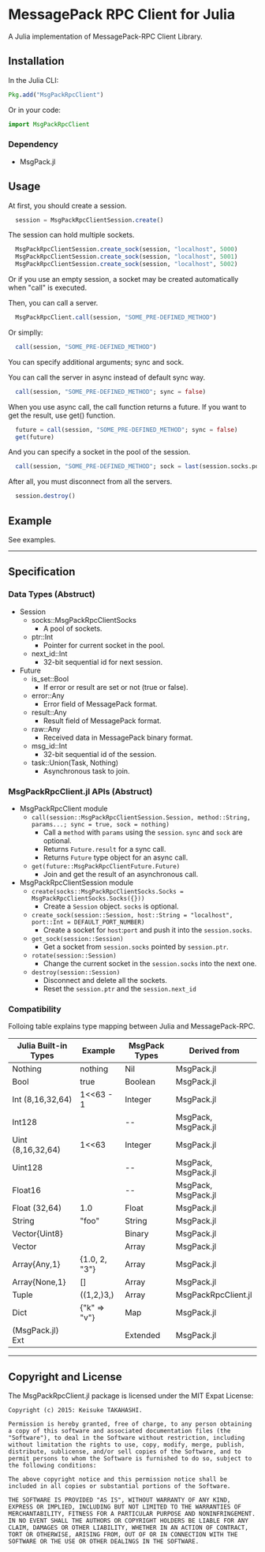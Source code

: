 # MessagePack RPC Client for Julia

A Julia implementation of MessagePack-RPC Client Library.


## Installation

In the Julia CLI:

```julia
Pkg.add("MsgPackRpcClient")
```

Or in your code:

```julia
import MsgPackRpcClient
```

### Dependency

* MsgPack.jl


## Usage

At first, you should create a session.

```julia
  session = MsgPackRpcClientSession.create()
```

The session can hold multiple sockets.

```julia
  MsgPackRpcClientSession.create_sock(session, "localhost", 5000)
  MsgPackRpcClientSession.create_sock(session, "localhost", 5001)
  MsgPackRpcClientSession.create_sock(session, "localhost", 5002)
```

Or if you use an empty session, a socket may be created automatically when "call" is executed.

Then, you can call a server.

```julia
  MsgPackRpcClient.call(session, "SOME_PRE-DEFINED_METHOD")
```

Or simplly:

```julia
  call(session, "SOME_PRE-DEFINED_METHOD")
```

You can specify additional arguments; sync and sock.

You can call the server in async instead of default sync way.

```julia
  call(session, "SOME_PRE-DEFINED_METHOD"; sync = false)
```

When you use async call, the call function returns a future.
If you want to get the result, use get() function.

```julia
  future = call(session, "SOME_PRE-DEFINED_METHOD"; sync = false)
  get(future)
```

And you can specify a socket in the pool of the session.

```julia
  call(session, "SOME_PRE-DEFINED_METHOD"; sock = last(session.socks.pool))
```

After all, you must disconnect from all the servers.

```julia
  session.destroy()
```


## Example

See examples.

---

## Specification

### Data Types (Abstruct)

* Session
  * socks::MsgPackRpcClientSocks
    * A pool of sockets.
  * ptr::Int
    * Pointer for current socket in the pool.
  * next_id::Int
    * 32-bit sequential id for next session.
* Future
  * is_set::Bool
    * If error or result are set or not (true or false).
  * error::Any
    * Error field of MessagePack format.
  * result::Any
    * Result field of MessagePack format.
  * raw::Any
    * Received data in MessagePack binary format.
  * msg_id::Int
    * 32-bit sequential id of the session.
  * task::Union(Task, Nothing)
    * Asynchronous task to join.


### MsgPackRpcClient.jl APIs (Abstruct)

* MsgPackRpcClient module
  * `call(session::MsgPackRpcClientSession.Session, method::String, params...; sync = true, sock = nothing)`
    * Call a `method` with `params` using the `session`. `sync` and `sock` are optional.
    * Returns `Future.result` for a sync call.
    * Returns `Future` type object for an async call.
  * `get(future::MsgPackRpcClientFuture.Future)`
    * Join and get the result of an asynchronous call.
* MsgPackRpcClientSession module
  * `create(socks::MsgPackRpcClientSocks.Socks = MsgPackRpcClientSocks.Socks({}))`
    * Create a `Session` object. `socks` is optional.
  * `create_sock(session::Session, host::String = "localhost", port::Int = DEFAULT_PORT_NUMBER)`
    * Create a socket for `host`:`port` and push it into the `session.socks`.
  * `get_sock(session::Session)`
    * Get a socket from `session.socks` pointed by `session.ptr`.
  * `rotate(session::Session)`
    * Change the current socket in the `session.socks` into the next one.
  * `destroy(session::Session)`
    * Disconnect and delete all the sockets.
    * Reset the `session.ptr` and the `session.next_id`


### Compatibility

Folloing table explains type mapping between Julia and MessagePack-RPC.

| Julia Built-in Types  | Example       | MsgPack Types | Derived from        |
| --------------------- | ------------- | ------------- | ------------------- |
| Nothing               | nothing       | Nil           | MsgPack.jl          |
| Bool                  | true          | Boolean       | MsgPack.jl          |
| Int (8,16,32,64)      | 1<<63 - 1     | Integer       | MsgPack.jl          |
| Int128                |               | --            | MsgPack, MsgPack.jl |
| Uint (8,16,32,64)     | 1<<63         | Integer       | MsgPack.jl          |
| Uint128               |               | --            | MsgPack, MsgPack.jl |
| Float16               |               | --            | MsgPack, MsgPack.jl |
| Float (32,64)         | 1.0           | Float         | MsgPack.jl          |
| String                | "foo"         | String        | MsgPack.jl          |
| Vector{Uint8}         |               | Binary        | MsgPack.jl          |
| Vector                |               | Array         | MsgPack.jl          |
| Array{Any,1}          | {1.0, 2, "3"} | Array         | MsgPack.jl          |
| Array{None,1}         | []            | Array         | MsgPack.jl          |
| Tuple                 | ((1,2,)3,)    | Array         | MsgPackRpcClient.jl |
| Dict                  | {"k" => "v"}  | Map           | MsgPack.jl          |
| (MsgPack.jl) Ext      |               | Extended      | MsgPack.jl          |


---

## Copyright and License

  The MsgPackRpcClient.jl package is licensed under the MIT Expat License:

    Copyright (c) 2015: Keisuke TAKAHASHI.
    
    Permission is hereby granted, free of charge, to any person obtaining
    a copy of this software and associated documentation files (the
    "Software"), to deal in the Software without restriction, including
    without limitation the rights to use, copy, modify, merge, publish,
    distribute, sublicense, and/or sell copies of the Software, and to
    permit persons to whom the Software is furnished to do so, subject to
    the following conditions:
    
    The above copyright notice and this permission notice shall be
    included in all copies or substantial portions of the Software.
    
    THE SOFTWARE IS PROVIDED "AS IS", WITHOUT WARRANTY OF ANY KIND,
    EXPRESS OR IMPLIED, INCLUDING BUT NOT LIMITED TO THE WARRANTIES OF
    MERCHANTABILITY, FITNESS FOR A PARTICULAR PURPOSE AND NONINFRINGEMENT.
    IN NO EVENT SHALL THE AUTHORS OR COPYRIGHT HOLDERS BE LIABLE FOR ANY
    CLAIM, DAMAGES OR OTHER LIABILITY, WHETHER IN AN ACTION OF CONTRACT,
    TORT OR OTHERWISE, ARISING FROM, OUT OF OR IN CONNECTION WITH THE
    SOFTWARE OR THE USE OR OTHER DEALINGS IN THE SOFTWARE.

